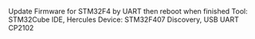 Update Firmware for STM32F4 by UART then reboot when finished
Tool: STM32Cube IDE, Hercules
Device: STM32F407 Discovery, USB UART CP2102

